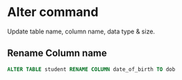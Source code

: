 # Alter command

Update table name, column name, data type & size.

## Rename Column name

```sql
ALTER TABLE student RENAME COLUMN date_of_birth TO dob
```
